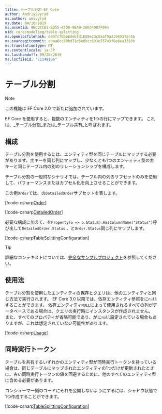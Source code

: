 ```yaml
---
title: テーブル分割-EF Core
author: AndriySvyryd
ms.author: ansvyryd
ms.date: 04/10/2019
ms.assetid: 0EC2CCE1-BD55-45D8-9EA9-20634987F094
uid: core/modeling/table-splitting
ms.openlocfilehash: 684fcfbb66debfd1b89e23c8aaf0a32909378c6b
ms.sourcegitcommit: cbaa6cc89bd71d5e0bcc891e55743f0e8ea3393b
ms.translationtype: MT
ms.contentlocale: ja-JP
ms.lasthandoff: 09/20/2019
ms.locfileid: "71149186"
---
```

# <a name="table-splitting"></a>テーブル分割

>[!NOTE]
> この機能は EF Core 2.0 で新たに追加されています。

EF Core を使用すると、複数のエンティティを1つの行にマップできます。 これは、_テーブル分割_または_テーブル共有_と呼ばれます。

## <a name="configuration"></a>構成

テーブル分割を使用するには、エンティティ型を同じテーブルにマップする必要があります。主キーを同じ列にマップし、少なくとも1つのエンティティ型の主キーと同じテーブル内の別のリレーションシップを構成します。

テーブル分割の一般的なシナリオでは、テーブル内の列のサブセットのみを使用して、パフォーマンスまたはカプセル化を向上させることができます。

この例`Order`では、の`DetailedOrder`サブセットを表します。

[!code-csharp[Order](../../../samples/core/Modeling/TableSplitting/Order.cs?name=Order)]

[!code-csharp[DetailedOrder](../../../samples/core/Modeling/TableSplitting/DetailedOrder.cs?name=DetailedOrder)]

必要な構成に加えて、を`Property(o => o.Status).HasColumnName("Status")`呼び出して`DetailedOrder.Status` 、と`Order.Status`同じ列にマップします。

[!code-csharp[TableSplittingConfiguration](../../../samples/core/Modeling/TableSplitting/TableSplittingContext.cs?name=TableSplitting&highlight=3)]

> [!TIP]
> 詳細なコンテキストについては、[完全なサンプルプロジェクト](https://github.com/aspnet/EntityFramework.Docs/tree/master/samples/core/Modeling/TableSplitting)を参照してください。

## <a name="usage"></a>使用法

テーブル分割を使用したエンティティの保存とクエリは、他のエンティティと同じ方法で実行されます。 EF Core 3.0 以降では、依存エンティティ参照をに`null`することができます。 依存エンティティ`NULL`によって使用されるすべての列がデータベースである場合は、クエリの実行時にインスタンスが作成されません。 また、すべてのプロパティが省略可能であり、がに`null`設定されている場合もありますが、これは想定されていない可能性があります。

[!code-csharp[Usage](../../../samples/core/Modeling/TableSplitting/Program.cs?name=Usage)]

## <a name="concurrency-tokens"></a>同時実行トークン

テーブルを共有するいずれかのエンティティ型が同時実行トークンを持っている場合は、同じテーブルにマップされたエンティティの1つだけが更新されたときに、古い同時実行トークンの値を回避するために、他のすべてのエンティティ型に含める必要があります。

コンシューマー側のコードにそれを公開しないようにするには、シャドウ状態で1つ作成することができます。

[!code-csharp[TableSplittingConfiguration](../../../samples/core/Modeling/TableSplitting/TableSplittingContext.cs?name=ConcurrencyToken&highlight=2)]